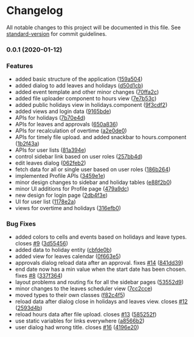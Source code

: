 # Changelog

All notable changes to this project will be documented in this file. See [standard-version](https://github.com/conventional-changelog/standard-version) for commit guidelines.

### 0.0.1 (2020-01-12)


### Features

* added basic structure of the application ([159a504](https://github.com/varijkapil13/workday-manager-frontend/commit/159a504e62455e2faee809d27bfd8f113b71f6ca))
* added dialog to add leaves and holidays ([d50d1cb](https://github.com/varijkapil13/workday-manager-frontend/commit/d50d1cb8837d21d0a9ebe680e51c0b67f4d08c2a))
* added event template and other minor changes ([70ffa2c](https://github.com/varijkapil13/workday-manager-frontend/commit/70ffa2c5d8126180358826a6348ba76172640844))
* added file uploader component to hours view ([7e7b53c](https://github.com/varijkapil13/workday-manager-frontend/commit/7e7b53c7d9f4da61b8cc8b34cdc66d00f9e190ea))
* added public holidays view in holidays.component ([9f3cdf2](https://github.com/varijkapil13/workday-manager-frontend/commit/9f3cdf2d8c2ec1421c4683df60f03737a1734ab8))
* added views and login data ([9165bde](https://github.com/varijkapil13/workday-manager-frontend/commit/9165bde7e7c3723feef3f00cbf44439fc777042a))
* APIs for holidays ([7b70e4d](https://github.com/varijkapil13/workday-manager-frontend/commit/7b70e4d9ff57dcfcd82f1d80c5faf1514e669db0))
* APIs for leaves and approvals ([650a836](https://github.com/varijkapil13/workday-manager-frontend/commit/650a836a27c0836134c67f1e2d6e78e85eb54030))
* APIs for recalculation of overtime ([a2e0de0](https://github.com/varijkapil13/workday-manager-frontend/commit/a2e0de0e3eee2670e1a5a88e1f6c53efbfeba83c))
* APIs for timely file upload. and added snackbar to hours.component ([1b2f43a](https://github.com/varijkapil13/workday-manager-frontend/commit/1b2f43ae47285f2cc3112c72274ebd682678abfe))
* APIs for user lists ([81a394e](https://github.com/varijkapil13/workday-manager-frontend/commit/81a394e95c1f35abeaaf8bcd84e8847411dd822a))
* control sidebar link based on user roles ([257bb4d](https://github.com/varijkapil13/workday-manager-frontend/commit/257bb4d5692eb26bea7701a54097c805cc838744))
* edit leaves dialog ([062feb2](https://github.com/varijkapil13/workday-manager-frontend/commit/062feb256b9f793f08bfeaec9cb10fb3b3afc775))
* fetch data for all or single user based on user roles ([186b264](https://github.com/varijkapil13/workday-manager-frontend/commit/186b26405213ba4cacdcf1fbdda71bdb7ce709dd))
* implemented Profile APIs ([3459e1e](https://github.com/varijkapil13/workday-manager-frontend/commit/3459e1e8169fd1e25b1a380d856dc72f1408b401))
* minor design changes to sidebar and holiday tables ([e88f2b0](https://github.com/varijkapil13/workday-manager-frontend/commit/e88f2b04929fec57e2d6111d28664b2f84023b5b))
* minor UI additions for Profile page ([479a9dc](https://github.com/varijkapil13/workday-manager-frontend/commit/479a9dc3083fbc60d4082a3eb7fd66ce294ff479))
* new design for login page ([2db4f3e](https://github.com/varijkapil13/workday-manager-frontend/commit/2db4f3e1a2016a85bf6557d562461a4e67bc3894))
* UI for user list ([1178e2a](https://github.com/varijkapil13/workday-manager-frontend/commit/1178e2a880e8c2bd0d1306d831ba6a8c8d88bc33))
* views for overtime and holidays ([316efb0](https://github.com/varijkapil13/workday-manager-frontend/commit/316efb01246f8a2ed5b9189a7139a915f5595e0e))


### Bug Fixes

* added colors to cells and events based on holidays and leave types. closes [#9](https://github.com/varijkapil13/workday-manager-frontend/issues/9) ([3d55456](https://github.com/varijkapil13/workday-manager-frontend/commit/3d55456eafda7276c775a45d61c2d44a282c172b))
* added data to holiday entity ([cbfde0b](https://github.com/varijkapil13/workday-manager-frontend/commit/cbfde0b1fd080c060917c82117b550aa865489df))
* added view for leaves calendar ([0f663e5](https://github.com/varijkapil13/workday-manager-frontend/commit/0f663e5a98c1abf23a1dc850a2251fec6e8aeda2))
* approvals dialog reload data after an approval. fixes [#14](https://github.com/varijkapil13/workday-manager-frontend/issues/14) ([841dd39](https://github.com/varijkapil13/workday-manager-frontend/commit/841dd392ae6f9b7cd4c1608607bf35389fe69742))
* end date now has a min value when the start date has been chosen. fixes [#8](https://github.com/varijkapil13/workday-manager-frontend/issues/8) ([337f364](https://github.com/varijkapil13/workday-manager-frontend/commit/337f364e476f54959aedf71317d1ac061a75432d))
* layout problems and routing fix for all the sidebar pages ([53552d9](https://github.com/varijkapil13/workday-manager-frontend/commit/53552d92c0a1bdc4ba7f71f8058df9436d77a047))
* minor changes to the leaves scheduler view ([7cc2cce](https://github.com/varijkapil13/workday-manager-frontend/commit/7cc2cce8f4d3bf5f432bb39707d9a1929d64f42d))
* moved types to their own classes ([f82c4f5](https://github.com/varijkapil13/workday-manager-frontend/commit/f82c4f59edb4785d91fa3250f52fff82b5f84de3))
* reload data after dialog close in holidays and leaves view. closes [#12](https://github.com/varijkapil13/workday-manager-frontend/issues/12) ([2593d4b](https://github.com/varijkapil13/workday-manager-frontend/commit/2593d4b6b9f50bc205ffeeb34832bc1e02e03306))
* reload hours data after file upload. closes [#13](https://github.com/varijkapil13/workday-manager-frontend/issues/13) ([585252f](https://github.com/varijkapil13/workday-manager-frontend/commit/585252f23cf57252619c90d892c2324da9d49b55))
* use static variables for links everywhere ([a8566b2](https://github.com/varijkapil13/workday-manager-frontend/commit/a8566b29054e08c39ae6e2e4d5a690463640b0a5))
* user dialog had wrong title. closes [#16](https://github.com/varijkapil13/workday-manager-frontend/issues/16) ([4196e20](https://github.com/varijkapil13/workday-manager-frontend/commit/4196e2054b00b43a40beeb564d66bb02e127f420))
